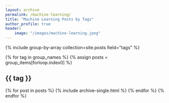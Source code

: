 ```yaml
---
layout: archive
permalink: /machine-learning/
title: "Machine Learning Posts by Tags"
author_profile: true
header:
    image: "/images/machine-learning.jpeg"
---
```




{% include group-by-array collection=site.posts field="tags" %}

{% for tag in group_names %}
  {% assign posts = group_items[forloop.index0] %}
  <h2 id="{{ tag | slugify }}" class="archive__subtitle">{{ tag }}</h2>
  {% for post in posts %}
    {% include archive-single.html %}
  {% endfor %}
{% endfor %}